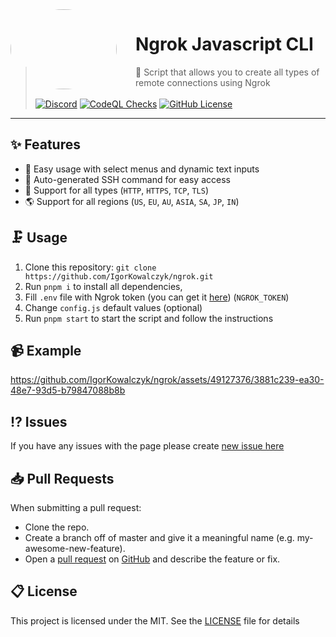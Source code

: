 <picture width="170" height="170" align="left" style="float: left; margin: 0 10px 0 0; border-radius: 50%;" alt="Ngrok">
<source media="(prefers-color-scheme: dark)" srcset="https://user-images.githubusercontent.com/49127376/213876190-46c8788f-6827-425c-a152-0aee378e5e35.svg" width="170" height="170" align="left" style="float: left; margin: 0 10px 0 0; border-radius: 50%;">
<img src="https://user-images.githubusercontent.com/49127376/213876191-a37fbd87-760f-498e-b8fc-a468e9cae5f3.svg" height="128" width="170" height="170" align="left" style="float: left; margin: 0 10px 0 0; border-radius: 50%;">
</picture>

# Ngrok Javascript CLI

> 🔌 Script that allows you to create all types of remote connections using Ngrok
> <br><br>[![Discord](https://img.shields.io/discord/666599184844980224?color=1852da&logo=discord&label=Discord&style=flat-square&logoColor=fff)](https://igorkowalczyk.dev/r/discord) [![CodeQL Checks](https://img.shields.io/github/actions/workflow/status/igorkowalczyk/ngrok/codeql-analysis.yml?branch=main&style=flat-square&label=CodeQL&logo=github&color=1852da)](https://igorkowalczyk.dev) [![GitHub License](https://img.shields.io/github/license/igorkowalczyk/ngrok?style=flat-square&logo=github&label=License&color=1852da)](https://github.com/igorkowalczyk/ngrok) <br>

---

## ✨ Features

- 🚀 Easy usage with select menus and dynamic text inputs
- 🌆 Auto-generated SSH command for easy access
- 🔩 Support for all types (`HTTP`, `HTTPS`, `TCP`, `TLS`)
- 🌎 Support for all regions (`US`, `EU`, `AU`, `ASIA`, `SA`, `JP`, `IN`)

## 🗜️ Usage

1. Clone this repository: `git clone https://github.com/IgorKowalczyk/ngrok.git`
2. Run `pnpm i` to install all dependencies,
3. Fill `.env` file with Ngrok token (you can get it [here](https://dashboard.ngrok.com/get-started/setup)) (`NGROK_TOKEN`)
4. Change `config.js` default values (optional)
5. Run `pnpm start` to start the script and follow the instructions

## 📹 Example
https://github.com/IgorKowalczyk/ngrok/assets/49127376/3881c239-ea30-48e7-93d5-b79847088b8b

## ⁉️ Issues

If you have any issues with the page please create [new issue here](https://github.com/igorkowalczyk/ngrok/issues)

## 📥 Pull Requests

When submitting a pull request:

- Clone the repo.
- Create a branch off of master and give it a meaningful name (e.g. my-awesome-new-feature).
- Open a [pull request](https://github.com/igorkowalczyk/ngrok/pulls) on [GitHub](https://github.com) and describe the feature or fix.

## 📋 License

This project is licensed under the MIT. See the [LICENSE](https://github.com/igorkowalczyk/ngrok/blob/master/license.md) file for details
